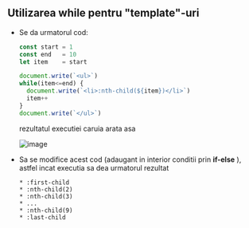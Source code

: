 ## Utilizarea **while** pentru "template"-uri

* Se da urmatorul cod:
  ```js
  const start = 1
  const end   = 10
  let item    = start

  document.write(`<ul>`)
  while(item<=end) {
    document.write(`<li>:nth-child(${item})</li>`)
    item++
  }
  document.write(`</ul>`)
  
  ```
  
  rezultatul executiei caruia arata asa
  
  ![image](https://user-images.githubusercontent.com/4667821/112746511-e5ac6600-8fb7-11eb-8c31-e762d9741901.png)


* Sa se modifice acest cod (adaugant in interior conditii prin **if-else** ), astfel incat executia sa dea urmatorul rezultat
  
  ```
  * :first-child
  * :nth-child(2) 
  * :nth-child(3) 
  * ...
  * :nth-child(9) 
  * :last-child
  ```

